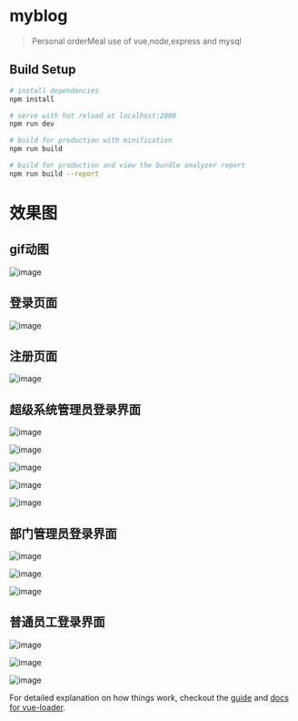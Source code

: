 # myblog

> Personal orderMeal use of vue,node,express and mysql

## Build Setup

``` bash
# install dependencies
npm install

# serve with hot reload at localhost:2000
npm run dev

# build for production with minification
npm run build

# build for production and view the bundle analyzer report
npm run build --report
```
# 效果图
## gif动图
![image](https://github.com/Yicoding/Ecode-blog/raw/new/src/assets/githubImg/example.gif)


## 登录页面
![image](https://github.com/Yicoding/Ecode-blog/raw/new/src/assets/githubImg/12.png)


## 注册页面
![image](https://github.com/Yicoding/Ecode-blog/raw/new/src/assets/githubImg/13.png)


## 超级系统管理员登录界面
![image](https://github.com/Yicoding/Ecode-blog/raw/new/src/assets/githubImg/1.png)

![image](https://github.com/Yicoding/Ecode-blog/raw/new/src/assets/githubImg/2.png)

![image](https://github.com/Yicoding/Ecode-blog/raw/new/src/assets/githubImg/3.png)

![image](https://github.com/Yicoding/Ecode-blog/raw/new/src/assets/githubImg/4.png)

![image](https://github.com/Yicoding/Ecode-blog/raw/new/src/assets/githubImg/5.png)

## 部门管理员登录界面
![image](https://github.com/Yicoding/Ecode-blog/raw/new/src/assets/githubImg/6.png)

![image](https://github.com/Yicoding/Ecode-blog/raw/new/src/assets/githubImg/7.png)

![image](https://github.com/Yicoding/Ecode-blog/raw/new/src/assets/githubImg/8.png)

## 普通员工登录界面
![image](https://github.com/Yicoding/Ecode-blog/raw/new/src/assets/githubImg/9.png)

![image](https://github.com/Yicoding/Ecode-blog/raw/new/src/assets/githubImg/10.png)

![image](https://github.com/Yicoding/Ecode-blog/raw/new/src/assets/githubImg/11.png)

For detailed explanation on how things work, checkout the [guide](http://vuejs-templates.github.io/webpack/) and [docs for vue-loader](http://vuejs.github.io/vue-loader).
